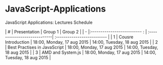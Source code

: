 
# JavaScript-Applications
JavaScript Applications: Lectures Schedule



| # | Presentation                 | Group 1                      | Group 2                     |
| - |:-------------------------- : | :----------------------------| :-------------------------- |
| 1 | Cousre Introduction          | 18:00, Monday, 17 aug 2015   | 14:00, Tuesday, 18 aug 2015 |
| 2 | Best Practises in JavaScript | 18:00, Monday, 17 aug 2015   | 14:00, Tuesday, 18 aug 2015 |
| 3 | AMD and System.js            | 18:00, Monday, 17 aug 2015   | 14:00, Tuesday, 18 aug 2015 |